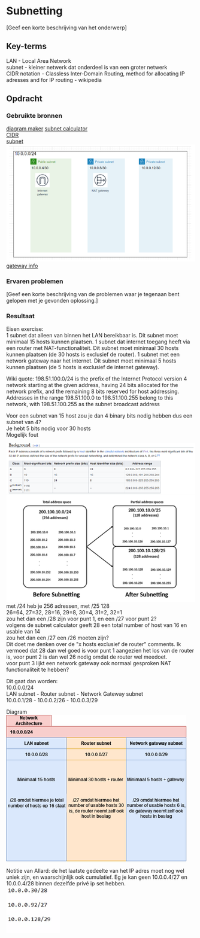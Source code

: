 # Subnetting
[Geef een korte beschrijving van het onderwerp]

## Key-terms
LAN - Local Area Network  
subnet - kleiner netwerk dat onderdeel is van een groter netwerk  
CIDR notation - Classless Inter-Domain Routing, method for allocating IP adresses and for IP routing - wikipedia

## Opdracht
### Gebruikte bronnen
[diagram maker](https://app.diagrams.net/)
[subnet calculator](https://www.calculator.net/ip-subnet-calculator.html)  
[CIDR](https://en.wikipedia.org/wiki/Classless_Inter-Domain_Routing)  
[subnet](https://en.wikipedia.org/wiki/Subnet)  
![voorbeeld](Images/06-voorbeeld-sjabloon.PNG)  
[gateway info](https://en.wikipedia.org/wiki/Gateway_(telecommunications))  

### Ervaren problemen
[Geef een korte beschrijving van de problemen waar je tegenaan bent gelopen met je gevonden oplossing.]

### Resultaat
Eisen exercise:  
    1 subnet dat alleen van binnen het LAN bereikbaar is. Dit subnet moet minimaal 15 hosts kunnen plaatsen.
    1 subnet dat internet toegang heeft via een router met NAT-functionaliteit. Dit subnet moet minimaal 30 hosts kunnen plaatsen (de 30 hosts is exclusief de router).
    1 subnet met een network gateway naar het internet. Dit subnet moet minimaal 5 hosts kunnen plaatsen (de 5 hosts is exclusief de internet gateway).

Wiki quote: 198.51.100.0/24 is the prefix of the Internet Protocol version 4 network starting at the given address, having 24 bits allocated for the network prefix, and the remaining 8 bits reserved for host addressing. Addresses in the range 198.51.100.0 to 198.51.100.255 belong to this network, with 198.51.100.255 as the subnet broadcast address  

Voor een subnet van 15 host zou je dan 4 binary bits nodig hebben dus een subnet van 4?  
Je hebt 5 bits nodig voor 30 hosts  
Mogelijk fout

![sizes](Images/06-wiki-sizes.PNG)  
![more wiki info](Images/06-1920px-Subnetting_Concept.png)  
met /24 heb je 256 adressen, met /25 128  
26=64, 27=32, 28=16, 29=8, 30=4, 31=2, 32=1  
zou het dan een /28 zijn voor punt 1, en een /27 voor punt 2?  
volgens de subnet calculator geeft 28 een total number of host van 16 en usable van 14  
zou het dan een /27 een /26 moeten zijn?  
Dit doet me denken over de "x hosts exclusief de router" comments. Ik vermoed dat 28 dan wel goed is voor punt 1 aangezien het los van de router is, voor punt 2 is dan wel 26 nodig omdat de router wel meedoet.  
voor punt 3 lijkt een network gateway ook normaal gesproken NAT functionaliteit te hebben?

Dit gaat dan worden:  
10.0.0.0/24  
LAN subnet - Router subnet - Network Gateway subnet  
10.0.0.1/28 - 10.0.0.2/26 - 10.0.0.3/29

Diagram
![Diagram](Images/06-diagram-explain.png)  

Notitie van Allard: de het laatste gedeelte van het IP adres moet nog wel uniek zijn, en waarschijnlijk ook cumulatief. Eg je kan geen 10.0.0.4/27 en 10.0.0.4/28 binnen dezelfde privé ip set hebben.  
![cumulatief](Images/06-subnetting-cumulative.PNG)